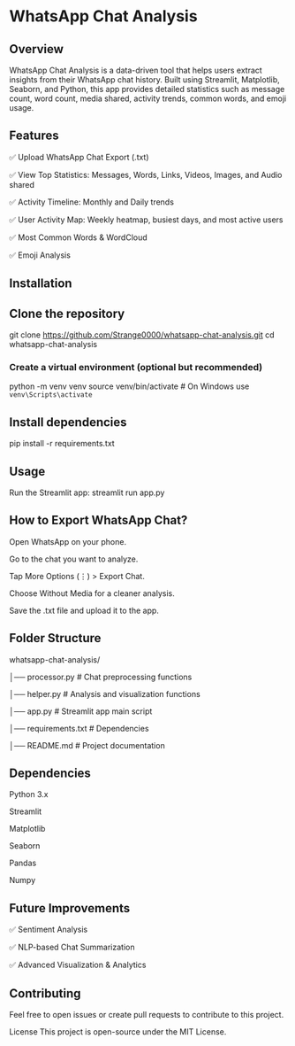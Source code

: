 # WhatsApp Chat Analysis




## Overview

WhatsApp Chat Analysis is a data-driven tool that helps users extract insights from their WhatsApp chat history. Built using Streamlit, Matplotlib, Seaborn, and Python, this app provides detailed statistics such as message count, word count, media shared, activity trends, common words, and emoji usage.

## Features

✅ Upload WhatsApp Chat Export (.txt)

✅ View Top Statistics: Messages, Words, Links, Videos, Images, and Audio shared

✅ Activity Timeline: Monthly and Daily trends

✅ User Activity Map: Weekly heatmap, busiest days, and most active users

✅ Most Common Words & WordCloud

✅ Emoji Analysis


## Installation


## Clone the repository

git clone https://github.com/Strange0000/whatsapp-chat-analysis.git
cd whatsapp-chat-analysis


### Create a virtual environment (optional but recommended)

python -m venv venv
source venv/bin/activate  # On Windows use `venv\Scripts\activate`


## Install dependencies
pip install -r requirements.txt


## Usage

Run the Streamlit app:
streamlit run app.py

## How to Export WhatsApp Chat?

Open WhatsApp on your phone.

Go to the chat you want to analyze.

Tap More Options (⋮) > Export Chat.

Choose Without Media for a cleaner analysis.

Save the .txt file and upload it to the app.


## Folder Structure

whatsapp-chat-analysis/

│── processor.py        # Chat preprocessing functions

│── helper.py           # Analysis and visualization functions

│── app.py              # Streamlit app main script

│── requirements.txt    # Dependencies

│── README.md           # Project documentation


## Dependencies


Python 3.x

Streamlit

Matplotlib

Seaborn

Pandas

Numpy



## Future Improvements


✅ Sentiment Analysis

✅ NLP-based Chat Summarization

✅ Advanced Visualization & Analytics



## Contributing
Feel free to open issues or create pull requests to contribute to this project.

License
This project is open-source under the MIT License.
